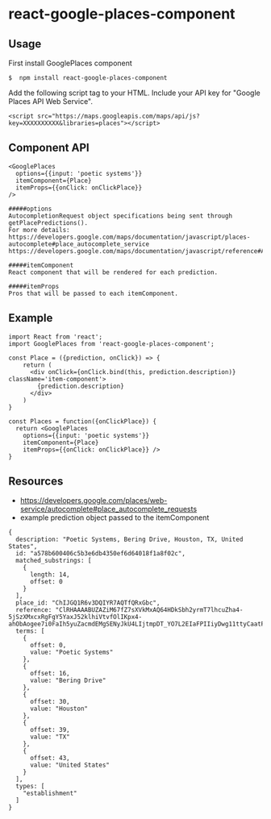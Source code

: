 # react-google-places-component

## Usage
First install GooglePlaces component
```
$  npm install react-google-places-component
```
Add the following script tag to your HTML.
Include your API key for "Google Places API Web Service".
```
<script src="https://maps.googleapis.com/maps/api/js?key=XXXXXXXXXX&libraries=places"></script>
```

## Component API
```
<GooglePlaces
  options={{input: 'poetic systems'}}
  itemComponent={Place}
  itemProps={{onClick: onClickPlace}}
/>

#####options
AutocompletionRequest object specifications being sent through getPlacePredictions().
For more details:
https://developers.google.com/maps/documentation/javascript/places-autocomplete#place_autocomplete_service
https://developers.google.com/maps/documentation/javascript/reference#AutocompleteService

#####itemComponent
React component that will be rendered for each prediction.

#####itemProps
Pros that will be passed to each itemComponent.
```

## Example
```
import React from 'react';
import GooglePlaces from 'react-google-places-component';

const Place = ({prediction, onClick}) => {
    return (
      <div onClick={onClick.bind(this, prediction.description)} className='item-component'>
        {prediction.description}
      </div>
    )
}

const Places = function({onClickPlace}) {
  return <GooglePlaces
    options={{input: 'poetic systems'}}
    itemComponent={Place}
    itemProps={{onClick: onClickPlace}} />
}
```

## Resources
- https://developers.google.com/places/web-service/autocomplete#place_autocomplete_requests
- example prediction object passed to the itemComponent
```
{
  description: "Poetic Systems, Bering Drive, Houston, TX, United States",
  id: "a578b600406c5b3e6db4350ef6d64018f1a8f02c",
  matched_substrings: [
    {
      length: 14,
      offset: 0
    }
  ],
  place_id: "ChIJGQ1R6v3DQIYR7AQTfQRxGbc",
  reference: "ClRHAAAABUZAZiM67fZ7sXVkMxAQ64HDkSbh2yrmT7lhcuZha4-5jSzXMxcxRgFgY5YaxJ52klhiVtvfOlIKpx4-ahObAogee7i0FaIh5yuZacmdEMgSENyJkU4LIjtmpDT_YO7L2EIaFPIIiyDwg11ttyCaatPWtd5FCKKf",
  terms: [
    {
      offset: 0,
      value: "Poetic Systems"
    },
    {
      offset: 16,
      value: "Bering Drive"
    },
    {
      offset: 30,
      value: "Houston"
    },
    {
      offset: 39,
      value: "TX"
    },
    {
      offset: 43,
      value: "United States"
    }
  ],
  types: [
    "establishment"
  ]
}
```
